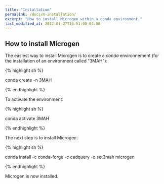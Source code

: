 ```yaml
---
title: "Installation"
permalink: /docs/m-installation/
excerpt: "How to install Microgen within a conda environment."
last_modified_at: 2022-01-27T16:51:00-04:00
---
```


## How to install Microgen

The easiest way to install Microgen is to create a *conda* environnement (for the installation of an environment called "3MAH"):

{% highlight sh %}

conda create -n 3MAH

{% endhighlight %}

To activate the environment: 

{% highlight sh %}

conda activate 3MAH

{% endhighlight %}

The next step is to install Microgen:

{% highlight sh %}

conda install -c conda-forge -c cadquery -c set3mah microgen

{% endhighlight %}

Microgen is now installed.